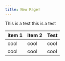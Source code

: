 ```yaml
---
title: New Page!
---
```

This is a test this is a test

| item 1 | item 2 | Test  |
| --- | --- | --- |
| cool | cool | cool |
| cool | cool | cool |
